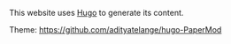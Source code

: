 This website uses [Hugo](https://gohugo.io/) to generate its content.

Theme: https://github.com/adityatelange/hugo-PaperMod
